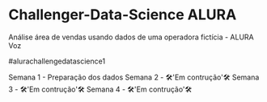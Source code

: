 # Challenger-Data-Science ALURA


Análise área de vendas usando dados de uma operadora fictícia - ALURA Voz



#alurachallengedatascience1



Semana 1 - Preparação dos dados
Semana 2 - 🛠'Em contrução'🛠
Semana 3 - 🛠'Em contrução'🛠
Semana 4 - 🛠'Em contrução'🛠
